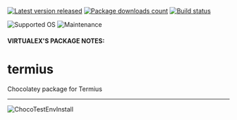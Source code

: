 [![Latest version released](https://img.shields.io/chocolatey/v/termius.svg)](https://chocolatey.org/packages/termius)
[![Package downloads count](https://img.shields.io/chocolatey/dt/termius.svg)](https://chocolatey.org/packages/termius)
[![Build status](https://img.shields.io/appveyor/ci/virtualex-itv/choco-termius/master.svg?logo=appveyor)](https://ci.appveyor.com/project/virtualex-itv/choco-termius)

![Supported OS](https://img.shields.io/badge/os-windows-blue.svg)
![Maintenance](https://img.shields.io/maintenance/yes/2021.svg)

#### VIRTUALEX'S PACKAGE NOTES:

# termius
Chocolatey package for Termius

---
![ChocoTestEnvInstall](https://rawcdn.githack.com/virtualex-itv/choco-termius/9b11bf87ab6e5d3322aaecadfa56096febb49f7f/_img/choco-termius-test.png)
